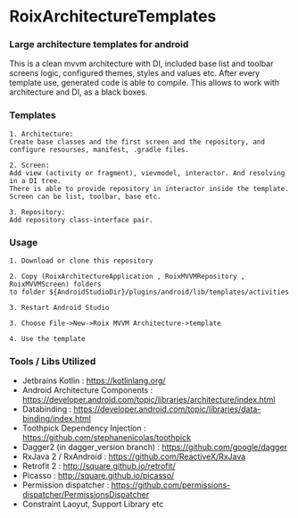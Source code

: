 # RoixArchitectureTemplates

### Large architecture templates for android

This is a clean mvvm architecture with DI, included base list and toolbar screens logic, configured themes, styles and values etc. 
After every template use, generated code is able to compile. This allows to work with architecture and DI, as a black boxes.

### Templates
```
1. Architecture: 
Create base classes and the first screen and the repository, and configure resourses, manifest, .gradle files.

2. Screen: 
Add view (activity or fragment), vievmodel, interactor. And resolving in a DI tree.  
There is able to provide repository in interactor inside the template. Screen can be list, toolbar, base etc.

3. Repository: 
Add repository class-interface pair.

```

### Usage
```
1. Download or clone this repository 

2. Copy (RoixArchitectureApplication , RoixMVVMRepository , RoixMVVMScreen) folders
to folder ${AndroidStudioDir}/plugins/android/lib/templates/activities

3. Restart Android Studio

3. Choose File->New->Roix MVVM Architecture->template

4. Use the template

```

### Tools / Libs Utilized
- Jetbrains Kotlin : https://kotlinlang.org/
- Android Architecture Components : https://developer.android.com/topic/libraries/architecture/index.html
- Databinding : https://developer.android.com/topic/libraries/data-binding/index.html
- Toothpick Dependency Injection : https://github.com/stephanenicolas/toothpick
- Dagger2 (in dagger_version branch) : https://github.com/google/dagger
- RxJava 2 / RxAndroid : https://github.com/ReactiveX/RxJava
- Retrofit 2 : http://square.github.io/retrofit/
- Picasso : http://square.github.io/picasso/
- Permission dispatcher : https://github.com/permissions-dispatcher/PermissionsDispatcher
- Constraint Laoyut, Support Library etc
